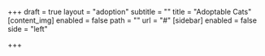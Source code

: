 +++
draft = true
layout = "adoption"
subtitle = ""
title = "Adoptable Cats"
[content_img]
enabled = false
path = ""
url = "#"
[sidebar]
enabled = false
side = "left"

+++
